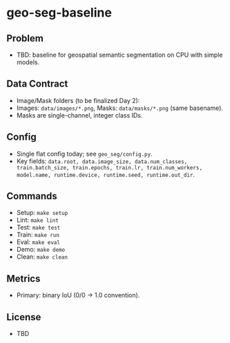 # geo-seg-baseline

## Problem
- TBD: baseline for geospatial semantic segmentation on CPU with simple models.

## Data Contract
- Image/Mask folders (to be finalized Day 2):
- Images: `data/images/*.png`, Masks: `data/masks/*.png` (same basename).
- Masks are single-channel, integer class IDs.

## Config
- Single flat config today; see `geo_seg/config.py`.
- Key fields: `data.root, data.image_size, data.num_classes, train.batch_size, train.epochs, train.lr, train.num_workers, model.name, runtime.device, runtime.seed, runtime.out_dir`.

## Commands
- Setup: `make setup`
- Lint: `make lint`
- Test: `make test`
- Train: `make run`
- Eval: `make eval`
- Demo: `make demo`
- Clean: `make clean`

## Metrics
- Primary: binary IoU (0/0 -> 1.0 convention).

## License
- TBD

